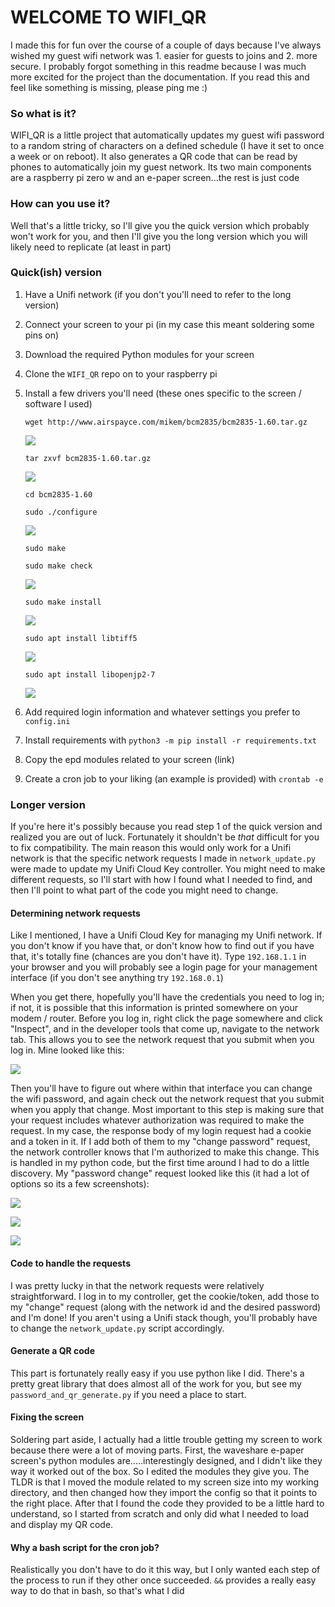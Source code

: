 # WELCOME TO WIFI_QR
I made this for fun over the course of a couple of days because I've always wished my guest wifi network was 1. easier for guests to joins and 2. more secure. I probably forgot something in this readme because I was much more excited for the project than the documentation. If you read this and feel like something is missing, please ping me :)

### So what is it?
WIFI_QR is a little project that automatically updates my guest wifi password to a random string of characters on a defined schedule (I have it set to once a week or on reboot). It also generates a QR code that can be read by phones to automatically join my guest network. Its two main components are a raspberry pi zero w and an e-paper screen...the rest is just code

### How can you use it?
Well that's a little tricky, so I'll give you the quick version which probably won't work for you, and then I'll give you the long version which you will likely need to replicate (at least in part)

### Quick(ish) version
1. Have a Unifi network (if you don't you'll need to refer to the long version)
2. Connect your screen to your pi (in my case this meant soldering some pins on)
3. Download the required Python modules for your screen
4. Clone the `WIFI_QR` repo on to your raspberry pi
5. Install a few drivers you'll need (these ones specific to the screen / software I used)
            
    `wget http://www.airspayce.com/mikem/bcm2835/bcm2835-1.60.tar.gz`
    
    ![](images/get_bcm_drivers.png)
    
    `tar zxvf bcm2835-1.60.tar.gz`
    
    ![](images/unzip_bcm.png)
    
    `cd bcm2835-1.60`
    
    `sudo ./configure`
    
    ![](images/configure_bcm.png)
    
    `sudo make`
    
    `sudo make check`
    
    ![](images/make_bcm_and_verify.png)
    
    `sudo make install`
    
    ![](images/install_bcm.png)
    
    `sudo apt install libtiff5`
    
    ![](images/install_libtiff5.png)
    
    `sudo apt install libopenjp2-7`
    
    ![](images/install_libopenjp2.png)
6. Add required login information and whatever settings you prefer to `config.ini`
7. Install requirements with `python3 -m pip install -r requirements.txt`
8. Copy the epd modules related to your screen (link)
9. Create a cron job to your liking (an example is provided) with `crontab -e`

### Longer version
If you're here it's possibly because you read step 1 of the quick version and realized you are out of luck. Fortunately it shouldn't be _that_ difficult for you to fix compatibility. The main reason this would only work for a Unifi network is that the specific network requests I made in `network_update.py` were made to update my Unifi Cloud Key controller. You might need to make different requests, so I'll start with how I found what I needed to find, and then I'll point to what part of the code you might need to change.

#### Determining network requests
Like I mentioned, I have a Unifi Cloud Key for managing my Unifi network. If you don't know if you have that, or don't know how to find out if you have that, it's totally fine (chances are you don't have it). Type `192.168.1.1` in your browser and you will probably see a login page for your management interface (if you don't see anything try `192.168.0.1`)

When you get there, hopefully you'll have the credentials you need to log in; if not, it is possible that this information is printed somewhere on your modem / router. Before you log in, right click the page somewhere and click "Inspect", and in the developer tools that come up, navigate to the network tab. This allows you to see the network request that you submit when you log in. Mine looked like this:

![](images/wifi_admin_login.png)

Then you'll have to figure out where within that interface you can change the wifi password, and again check out the network request that you submit when you apply that change. Most important to this step is making sure that your request includes whatever authorization was required to make the request. In my case, the response body of my login request had a cookie and a token in it. If I add both of them to my "change password" request, the network controller knows that I'm authorized to make this change. This is handled in my python code, but the first time around I had to do a little discovery. My "password change" request looked like this (it had a lot of options so its a few screenshots):

![](images/wifi_pw_change_request.png)

![](images/wifi_pw_change_headers.png)

![](images/wifi_pw_change_payload.png)

#### Code to handle the requests
I was pretty lucky in that the network requests were relatively straightforward. I log in to my controller, get the cookie/token, add those to my "change" request (along with the network id and the desired password) and I'm done! If you aren't using a Unifi stack though, you'll probably have to change the `network_update.py` script accordingly.

#### Generate a QR code
This part is fortunately really easy if you use python like I did. There's a pretty great library that does almost all of the work for you, but see my `password_and_qr_generate.py` if you need a place to start.

#### Fixing the screen
Soldering part aside, I actually had a little trouble getting my screen to work because there were a lot of moving parts. First, the waveshare e-paper screen's python modules are.....interestingly designed, and I didn't like they way it worked out of the box. So I edited the modules they give you. The TLDR is that I moved the module related to my screen size into my working directory, and then changed how they import the config so that it points to the right place. After that I found the code they provided to be a little hard to understand, so I started from scratch and only did what I needed to load and display my QR code.

#### Why a bash script for the cron job?
Realistically you don't have to do it this way, but I only wanted each step of the process to run if they other once succeeded. `&&` provides a really easy way to do that in bash, so that's what I did
